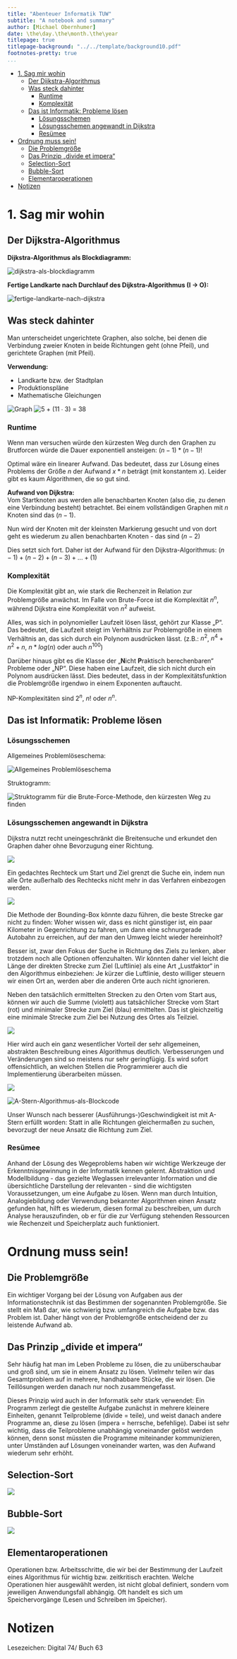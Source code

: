 ```yaml
---
title: "Abenteuer Informatik TUW"
subtitle: "A notebook and summary"
author: [Michael Obernhumer]
date: \the\day.\the\month.\the\year
titlepage: true
titlepage-background: "../../template/background10.pdf"
footnotes-pretty: true
...
```


<!--toc:start-->

- [1. Sag mir wohin](#1-sag-mir-wohin)
  - [Der Dijkstra-Algorithmus](#der-dijkstra-algorithmus)
  - [Was steck dahinter](#was-steck-dahinter)
    - [Runtime](#runtime)
    - [Komplexität](#komplexität)
  - [Das ist Informatik: Probleme lösen](#das-ist-informatik-probleme-lösen)
    - [Lösungsschemen](#lösungsschemen)
    - [Lösungsschemen angewandt in Dijkstra](#lösungsschemen-angewandt-in-dijkstra)
    - [Resümee](#resümee)
- [Ordnung muss sein!](#ordnung-muss-sein)
  - [Die Problemgröße](#die-problemgröße)
  - [Das Prinzip „divide et impera“](#das-prinzip-divide-et-impera)
  - [Selection-Sort](#selection-sort)
  - [Bubble-Sort](#bubble-sort)
  - [Elementaroperationen](#elementaroperationen)
- [Notizen](#notizen)
<!--toc:end-->

# 1. Sag mir wohin

## Der Dijkstra-Algorithmus

**Dijkstra-Algorithmus als Blockdiagramm:**

![dijkstra-als-blockdiagramm](./img/1_sag_mir_wohin/dijkstra-als-blockdiagramm.png)

**Fertige Landkarte nach Durchlauf des Dijkstra-Algorithmus (I $\rightarrow$ O):**

![fertige-landkarte-nach-dijkstra](./img/1_sag_mir_wohin/fertige-landkarte-nach-dijkstra.png)

## Was steck dahinter

Man unterscheidet ungerichtete Graphen, also solche, bei denen die Verbindung zweier Knoten in beide Richtungen geht (ohne Pfeil), und gerichtete Graphen (mit Pfeil).

**Verwendung:**

- Landkarte bzw. der Stadtplan
- Produktionspläne
- Mathematische Gleichungen

![Graph](./img/1_sag_mir_wohin/graph.png)
![5 + (11 ∙ 3) = 38](./img/1_sag_mir_wohin/mathematische-gleichung.png)

### Runtime

Wenn man versuchen würde den kürzesten Weg durch den Graphen zu Brutforcen würde die Dauer exponentiell ansteigen:
$(n - 1) * (n - 1)!$

Optimal wäre ein linearer Aufwand.
Das bedeutet, dass zur Lösung eines Problems der Größe $n$ der Aufwand $x * n$ beträgt (mit konstantem $x$).
Leider gibt es kaum Algorithmen, die so gut sind.

**Aufwand von Dijkstra:**\
Vom Startknoten aus werden alle benachbarten Knoten (also die, zu denen eine Verbindung besteht) betrachtet.
Bei einem vollständigen Graphen mit $n$ Knoten sind das $(n - 1)$.

Nun wird der Knoten mit der kleinsten Markierung gesucht und von dort geht es wiederum zu allen benachbarten Knoten - das sind $(n - 2)$

Dies setzt sich fort.
Daher ist der Aufwand für den Dijkstra-Algorithmus:
$(n-1) + (n-2) + (n-3) + ... + (1)$

### Komplexität

Die Komplexität gibt an, wie stark die Rechenzeit in Relation zur Problemgröße anwächst.
Im Falle von Brute-Force ist die Komplexität $n^n$, während Dijkstra eine Komplexität von $n^2$ aufweist.

Alles, was sich in polynomieller Laufzeit lösen lässt, gehört zur Klasse „P“.
Das bedeutet, die Laufzeit steigt im Verhältnis zur Problemgröße in einem Verhältnis an, das sich durch ein Polynom ausdrücken lässt.
(z.B.: $n^2$, $n^4+ n^2+ n$, $n*log(n)$ oder auch $n^{100}$)

Darüber hinaus gibt es die Klasse der „**N**icht **P**raktisch berechenbaren“ Probleme oder
„NP“.
Diese haben eine Laufzeit, die sich nicht durch ein Polynom ausdrücken lässt.
Dies bedeutet, dass in der Komplexitätsfunktion die Problemgröße irgendwo in einem Exponenten auftaucht.

NP-Komplexitäten sind $2^n$, $n!$ oder $n^n$.

## Das ist Informatik: Probleme lösen

### Lösungsschemen

Allgemeines Problemlöseschema:

![Allgemeines Problemlöseschema](./img/1_sag_mir_wohin/problem-loesungs-schaema.png)

Struktogramm:

![Struktogramm für die Brute-Force-Methode, den kürzesten Weg zu finden](./img/1_sag_mir_wohin/stuktogramm-brute-force.png)

### Lösungsschemen angewandt in Dijkstra

Dijkstra nutzt recht uneingeschränkt die Breitensuche und erkundet den Graphen daher ohne Bevorzugung einer Richtung.

![](./img/1_sag_mir_wohin/kreise-landkarte.png)

Ein gedachtes Rechteck um Start und Ziel grenzt die Suche ein, indem nun alle Orte außerhalb des Rechtecks nicht mehr in das Verfahren einbezogen werden.

![](./img/1_sag_mir_wohin/bounding-box.png)

Die Methode der Bounding-Box könnte dazu führen, die beste Strecke gar nicht zu finden:
Woher wissen wir, dass es nicht günstiger ist, ein paar Kilometer in Gegenrichtung zu fahren,
um dann eine schnurgerade Autobahn zu erreichen, auf der man den Umweg leicht wieder hereinholt?

Besser ist, zwar den Fokus der Suche in Richtung des Ziels zu lenken, aber trotzdem noch alle Optionen offenzuhalten.
Wir könnten daher viel leicht die Länge der direkten Strecke zum Ziel (Luftlinie) als eine Art „Lustfaktor“ in den Algorithmus einbeziehen:
Je kürzer die Luftlinie, desto williger steuern wir einen Ort an, werden aber die anderen Orte auch nicht ignorieren.

Neben den tatsächlich ermittelten Strecken zu den Orten vom Start aus,
können wir auch die Summe (violett) aus tatsächlicher Strecke vom Start (rot) und minimaler Strecke zum Ziel (blau) ermittelten.
Das ist gleichzeitig eine minimale Strecke zum Ziel bei Nutzung des Ortes als Teilziel.

![](./img/1_sag_mir_wohin/dijkstra-mit-luftlinie.png)

Hier wird auch ein ganz wesentlicher Vorteil der sehr allgemeinen, abstrakten Beschreibung eines Algorithmus deutlich.
Verbesserungen und Veränderungen sind so meistens nur sehr geringfügig.
Es wird sofort offensichtlich, an welchen Stellen die Programmierer auch die Implementierung überarbeiten müssen.

![](./img/1_sag_mir_wohin/modellbildung.png)

![A-Stern-Algorithmus-als-Blockcode](./img/1_sag_mir_wohin/a-stern-algo.png)

Unser Wunsch nach besserer (Ausführungs-)Geschwindigkeit ist mit A-Stern erfüllt worden:
Statt in alle Richtungen gleichermaßen zu suchen, bevorzugt der neue Ansatz die Richtung zum Ziel.

### Resümee

Anhand der Lösung des Wegeproblems haben wir wichtige Werkzeuge der Erkenntnisgewinnung in der Informatik kennen gelernt.
Abstraktion und Modellbildung - das gezielte Weglassen irrelevanter Information und die übersichtliche Darstellung
der relevanten - sind die wichtigsten Voraussetzungen, um eine Aufgabe zu lösen.
Wenn man durch Intuition, Analogiebildung oder Verwendung bekannter Algorithmen einen Ansatz gefunden hat,
hilft es wiederum, diesen formal zu beschreiben,
um durch Analyse herauszufinden, ob er für die zur Verfügung stehenden Ressourcen wie Rechenzeit und Speicherplatz auch funktioniert.

# Ordnung muss sein!

## Die Problemgröße

Ein wichtiger Vorgang bei der Lösung von Aufgaben aus der Informationstechnik ist das Bestimmen der sogenannten Problemgröße.
Sie stellt ein Maß dar, wie schwierig bzw. umfangreich die Aufgabe bzw. das Problem ist.
Daher hängt von der Problemgröße entscheidend der zu leistende Aufwand ab.

## Das Prinzip „divide et impera“

Sehr häufig hat man im Leben Probleme zu lösen, die zu unüberschaubar und groß sind, um sie in einem Ansatz zu lösen.
Vielmehr teilen wir das Gesamtproblem auf in mehrere, handhabbare Stücke, die wir lösen.
Die Teillösungen werden danach nur noch zusammengefasst.

Dieses Prinzip wird auch in der Informatik sehr stark verwendet:
Ein Programm zerlegt die gestellte Aufgabe zunächst in mehrere kleinere Einheiten,
genannt Teilprobleme (divide = teile), und weist danach andere Programme an,
diese zu lösen (impera = herrsche, befehlige).
Dabei ist sehr wichtig, dass die Teilprobleme unabhängig voneinander gelöst werden können,
denn sonst müssten die Programme miteinander kommunizieren,
unter Umständen auf Lösungen voneinander warten, was den Aufwand wiederum sehr erhöht.

## Selection-Sort

![](./img/2_ordnung_muss_sein/selection-sort.png)

## Bubble-Sort

![](./img/2_ordnung_muss_sein/bubble-sort.png)

## Elementaroperationen

Operationen bzw. Arbeitsschritte, die wir bei der Bestimmung der Laufzeit eines Algorithmus für wichtig bzw. zeitkritisch erachten.
Welche Operationen hier ausgewählt werden, ist nicht global definiert, sondern vom jeweiligen Anwendungsfall abhängig.
Oft handelt es sich um Speichervorgänge (Lesen und Schreiben im Speicher).

# Notizen

Lesezeichen: Digital 74/ Buch 63
